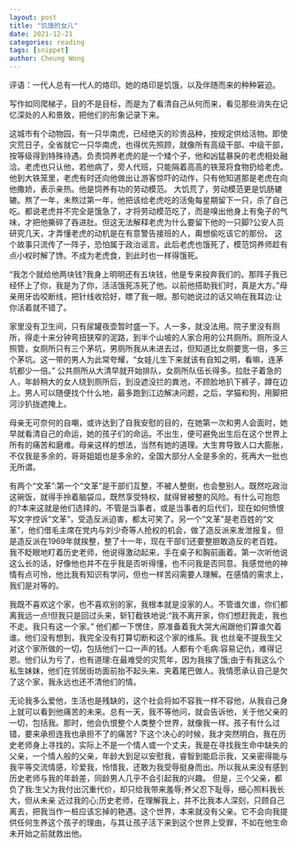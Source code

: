 ```yaml
---
layout: post
title: "饥饿的女儿"
date: 2021-12-21
categories: reading
tags: [snippet]
author: Cheung Wong
---
```


评语：一代人总有一代人的烙印。她的烙印是饥饿，以及伴随而来的种种窘迫。


写作如同爬梯子，目的不是目标，而是为了看清自己从何而来，看见那些消失在记忆深处的人和景致，把他们的形象记录下来。

这城市有个动物园，有一只华南虎，已经绝灭的珍贵品种，按规定供给活物。即使灾荒日子，全省就它一只华南虎，也得优先照顾，就像所有高级干部、中级干部，按等级得到特殊待遇。负责饲养老虎的是一个矮个子，他和凶猛暴戾的老虎相处融洽。老虎也只认他，若他病了，旁人代班，只能隔着高高的铁笼将食物扔给老虎。他到大铁笼里，老虎有时还向他做出让游客惊吓的动作，只有他知道那是老虎在向他撒娇，表示亲热。他是饲养有功的劳动模范。
大饥荒了，劳动模范更是饥肠辘辘。熬了一年，未熬过第一年，他把该给老虎吃的活兔每星期留下一只，杀了自己吃。都说老虎并不完全是饿急了，才将劳动模范吃了，而是嗅出他身上有兔子的气味，才把他撕碎了吞进肚。但这无法解释老虎为什么要留下他的一只脚?公安人员研究几天，才弄懂老虎的动机是在有意警告接班的人，甭想偷吃该它的那份。
这个故事只流传了一阵子，恐怕属于政治谣言。此后老虎也饿死了，模范饲养师趁有点小权时解了馋。不成为老虎食，到此时也一样得饿死。

“我怎个就给他两块钱?我身上明明还有五块钱，他是专来投奔我们的。那阵子我已经怀上了你，我是为了你，活活饿死冻死了他。以前他搭助我们时，真是大方。”母亲用牙齿咬断线，把针线收拾好，瞟了我一眼。那句她说过的话又响在我耳边:让你活着就不错了。

家里没有卫生间，只有尿罐夜壶暂时盛一下。人一多，就没法用。院子里没有厕所，得走十来分钟弯扭狭窄的泥路，到半个山坡的人家合用的公共厕所。厕所没人照管，女厕所只有三个茅坑，男厕所我从未进去过，但知道比女厕要宽一倍，多三个茅坑。这一带的男人为此常夸耀，“女娃儿生下来就该有自知之明，看嘛，连茅坑都少一倍。”
公共厕所从大清早就开始排队，女厕所队伍长得多。拉肚子着急的人，年龄稍大的女人绕到厕所后，到没遮没拦的粪池，不顾脸地扒下裤子，蹲在边上。男人可以随便找个什么地，最多跑到江边解决问题，之后，学猫和狗，用脚把河沙扒拢遮掩上。

母亲无可奈何的自嘲，或许达到了自我安慰的目的，在她第一次和男人会面时，她早就看清自己的命运，她的孩子们的命运。不出生，便可避免出生后在这个世界上所有的痛苦和磨难。母亲这样的想法，当然有她的道理。大生育导致人口大膨胀，不仅我是多余的，哥哥姐姐也是多余的，全国大部分人全是多余的，死再大一批也无所谓。

有两个“文革”:第一个“文革”是干部们互整，不被人整倒，也会整别人。既然吃政治这碗饭，就得手拎着脑袋瓜，既然享受特权，就得冒被整的风险。有什么可抱怨的?本来这就是他们选择的。不管是当事者，或是当事者的后代们，现在如何愤恨写文字控诉“文革”，受造反派迫害，都太可笑了。另一个“文革”是老百姓的“文革”，他们借毛主席在党内与刘少奇等人抢权的机会，做了造反派来发泄报复。但是造反派在1969年就挨整，整了十一年，现在干部们还要整胆敢造反的老百姓。
我不眨眼地盯着历史老师，他说得激动起来，手在桌子和胸前画着。第一次听他说这么长的话，好像他也并不在乎我是否听得懂，也不问我是否同意。我感觉他的神情有点可怜，他比我有知识有学问，但也一样苦闷需要人理解。在感情的需求上，我们是对等的。

我既不喜欢这个家，也不喜欢别的家，我根本就是没家的人。不管谁欠谁，你们都离我远一点!但我只是回过头来，斩钉截铁地说:“我不离开家，你们想赶我走，我也不走。我只有这一个家。”
他们都一下愣住，原准备着我大哭大闹跟他们算谁欠着谁。他们没有想到，我完全没有打算切断和这个家的维系。我
也丝毫不提我生父对这个家所做的一切，包括他们一口一声的钱。人都有个毛病:容易记仇，难得记恩。他们认为亏了，也有道理:在最难受的灾荒年，因为我挨了饿;由于有我这么个私生妹妹，他们在邻居街坊面前抬不起头来、夹着尾巴做人。我情愿承认自己是欠了这个家，我永远也还不清他们的情。

无论我多么爱他，生活也是残缺的，这个社会将如不容我一样不容他，从我自己身上就可以看到他痛苦的未来。总有一天，我不等他问，就会告诉他，关于他父亲的一切，包括我。那时，他会仇恨整个人类整个世界，就像我一样。孩子有什么过错，要来承担连我也承担不了的痛苦?
下这个决心的时候，我才突然明白，我在历史老师身上寻找的，实际上不是一个情人或一个丈夫，我是在寻找我生命中缺失的父亲，一个情人般的父亲，年龄大到足以安慰我，睿智到能启示我，又亲密得能与我平等交流情感，珍爱我，怜惜我，还敢为我受辱挺身而出。所以我从来没有感到历史老师与我的年龄差，同龄男人几乎不会引起我的兴趣。
但是，三个父亲，都负了我:生父为我付出沉重代价，却只给我带来羞辱;养父忍下耻辱，细心照料我长大，但从未亲
近过我的心;历史老师，在理解我上，并不比我本人深刻，只顾自己离去，把我当作一桩应该忘掉的艳遇。这个世界，本来就没有父亲。它不会向我提供任何生养这个孩子的理由，与其让孩子活下来到这个世界上受罪，不如在他生命未开始之前就救出他。